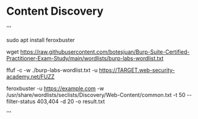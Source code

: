 # Content Discovery


'''

sudo apt install feroxbuster

wget https://raw.githubusercontent.com/botesjuan/Burp-Suite-Certified-Practitioner-Exam-Study/main/wordlists/burp-labs-wordlist.txt

ffuf -c -w ./burp-labs-wordlist.txt -u https://TARGET.web-security-academy.net/FUZZ


feroxbuster -u https://example.com -w /usr/share/wordlists/seclists/Discovery/Web-Content/common.txt -t 50 --filter-status 403,404 -d 20 -o result.txt


'''